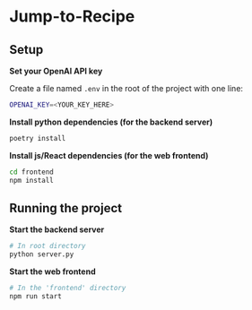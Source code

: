 # Jump-to-Recipe

## Setup

**Set your OpenAI API key**

Create a file named `.env` in the root of the project with one line:

```sh
OPENAI_KEY=<YOUR_KEY_HERE>
```

**Install python dependencies (for the backend server)**
```sh
poetry install
```

**Install js/React dependencies (for the web frontend)**
```sh
cd frontend
npm install
```

## Running the project

**Start the backend server**
```sh
# In root directory
python server.py
```

**Start the web frontend**
```sh
# In the 'frontend' directory
npm run start
```
